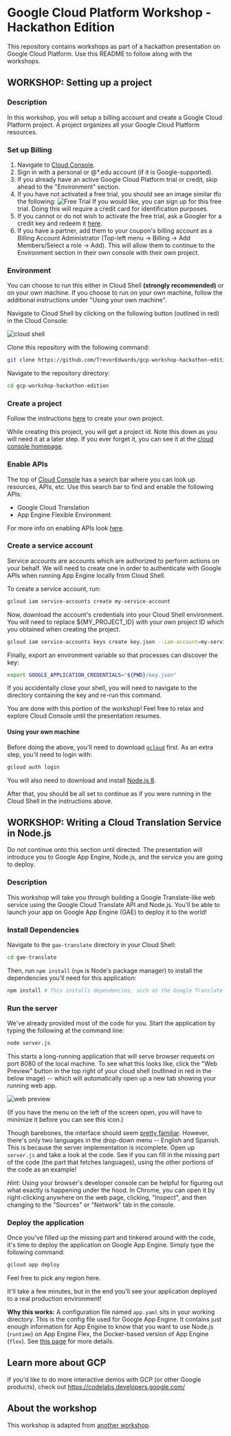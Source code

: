 # Google Cloud Platform Workshop - Hackathon Edition

This repository contains workshops as part of a hackathon presentation on Google Cloud
Platform. Use this README to follow along with the workshops.

## WORKSHOP: Setting up a project

### Description

In this workshop, you will setup a billing account and create a Google Cloud Platform project. A project
organizes all your Google Cloud Platform resources.

### Set up Billing

1.  Navigate to [Cloud Console](https://console.cloud.google.com).
1.  Sign in with a personal or @\*.edu account (if it is Google-supported).
1.  If you already have an active Google Cloud Platform trial or credit, skip
    ahead to the "Environment" section.
1.  If you have not activated a free trial, you should see an image similar tfo
    the following:
    ![Free
    Trial](./doc/images/free-trial.png)
    If you would like, you can sign up for this free trial. Doing this will
    require a credit card for identification purposes.
1.  If you cannot or do not wish to activate the free trial, ask a Googler for a
    credit key and redeem it [here](https://console.cloud.google.com/education).
1.  If you have a partner, add them to your coupon's billing account as a Billing Account Administrator (Top-left menu -> Billing -> Add Members/Select a role -> Add). This will allow them to continue to the Environment section in their own console with their own project.

### Environment

You can choose to run this either in Cloud Shell __(strongly recommended)__ or on your own machine. If you choose to run on your own machine, follow the additional instructions under "Using your own machine".

Navigate to Cloud Shell by clicking on the following button (outlined in red) in the Cloud Console:

![cloud shell](./doc/images/gcp-top-bar.png)

Clone this repository with the following command:

```sh
git clone https://github.com/TrevorEdwards/gcp-workshop-hackathon-edition
```

Navigate to the repository directory:

```sh
cd gcp-workshop-hackathon-edition
```

### Create a project

Follow the instructions
[here](https://cloud.google.com/resource-manager/docs/creating-managing-projects#creating_a_project)
to create your own project.

While creating this project, you will get a project id. Note this down as you
will need it at a later step. If you ever forget it, you can see it at the [cloud
console homepage](https://console.cloud.google.com).

### Enable APIs

The top of [Cloud Console](https://console.cloud.google.com) has a search bar where you can look up resources, APIs,
etc. Use this search bar to find and enable the following APIs:
- Google Cloud Translation
- App Engine Flexible Environment

For more info on enabling APIs look [here](https://support.google.com/cloud/answer/6158841?hl=en).

### Create a service account

Service accounts are accounts which are authorized to perform actions on your
behalf. We will need to create one in order to authenticate with Google APIs
when running App Engine locally from Cloud Shell.

To create a service account, run:

```sh
gcloud iam service-accounts create my-service-account
```

Now, download the account's credentials into your Cloud Shell environment. You
will need to replace ${MY\_PROJECT\_ID} with your own project ID which you obtained
when creating the project.

```sh
gcloud iam service-accounts keys create key.json --iam-account=my-service-account@${MY_PROJECT_ID}.iam.gserviceaccount.com
```

Finally, export an environment variable so that processes can discover the key:

```sh
export GOOGLE_APPLICATION_CREDENTIALS="${PWD}/key.json"
```

If you accidentally close your shell, you will need to navigate to the directory
containing the key and re-run this command.

You are done with this portion of the workshop! Feel free to relax and explore Cloud Console until the presentation resumes.

#### Using your own machine

Before doing the above, you'll need to download [`gcloud`](https://cloud.google.com/sdk/gcloud/) first. As an extra step, you'll need to login with:

```bash
gcloud auth login
```

You will also need to download and install [Node.js 8](https://nodejs.org).

After that, you should be all set to continue as if you were running in the Cloud Shell in the instructions above.

## WORKSHOP: Writing a Cloud Translation Service in Node.js

Do not continue onto this section until directed. The presentation will introduce you to Google App Engine, Node.js, and the service you are going to deploy.

### Description

This workshop will take you through building a Google Translate-like web service
using the Google Cloud Translate API and Node.js. You'll be able to launch your
app on Google App Engine (GAE) to deploy it to the world!

### Install Dependencies

Navigate to the `gae-translate` directory in your Cloud Shell:

```sh
cd gae-translate
```

Then, run `npm install` (`npm` is Node's package manager) to install the
dependencies you'll need for this application:

```sh
npm install # This installs dependencies, such as the Google Translate API, as specified by the package.json file in this directory.
```

### Run the server

We've already provided most of the code for you. Start the application by typing the following at the command line:

```sh
node server.js
```

This starts a long-running application that will serve browser requests on port 8080 of the local machine. To see what this looks like, click the "Web Preview" button in the top right of your cloud shell (outlined in red in the below image) -- which will automatically open up a new tab showing your running web app.

![web preview](./doc/images/cloud-shell-top-bar.png)

(If you have the menu on the left of the screen open, you will have to minimize it before you can see this icon.)

Though barebones, the interface should seem [pretty familiar](https://translate.google.com/). However, there's only two languages in the drop-down menu -- English and Spanish. This is because the server implementation is incomplete. Open up `server.js` and take a look at the code. See if you can fill in the missing part of the code (the part that fetches languages), using the other portions of the code as an example!

_Hint:_ Using your browser's developer console can be helpful for figuring out what exactly is happening under the hood. In Chrome, you can open it by right-clicking anywhere on the web page, clicking, "Inspect", and then changing to the "Sources" or "Network" tab in the console.

### Deploy the application

Once you've filled up the missing part and tinkered around with the code, it's time to deploy the application on Google App Engine. Simply type the following command:

```sh
gcloud app deploy
```

Feel free to pick any region here.

It'll take a few minutes, but in the end you'll see your application deployed to a real production environment!

__Why this works:__ A configuration file named `app.yaml` sits in your working directory. This is the config file used for Google App Engine. It contains just enough information for App Engine to know that you want to use Node.js (`runtime`) on App Engine Flex, the Docker-based version of App Engine (`flex`). See [this page](https://cloud.google.com/appengine/docs/flexible/nodejs/configuring-your-app-with-app-yaml) for more details.

## Learn more about GCP

If you'd like to do more interactive demos with GCP (or other Google products), check out
https://codelabs.developers.google.com/

## About the workshop

This workshop is adapted from [another
workshop](https://github.com/TrevorEdwards/gcp-workshop).

